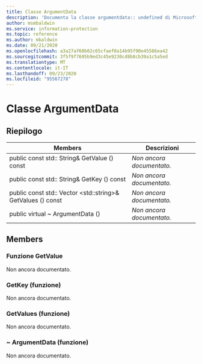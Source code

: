 ```yaml
---
title: Classe ArgumentData
description: 'Documenta la classe argumentdata:: undefined di Microsoft Information Protection (MIP) SDK.'
author: msmbaldwin
ms.service: information-protection
ms.topic: reference
ms.author: mbaldwin
ms.date: 09/21/2020
ms.openlocfilehash: a3a27af60b02c65cfaef0a14b95f90e45586ea42
ms.sourcegitcommit: 3f5f9f7695b9ed3c45e9230cd8b8cb39a1c5a5ed
ms.translationtype: MT
ms.contentlocale: it-IT
ms.lasthandoff: 09/23/2020
ms.locfileid: "95567278"
---
```

# <a name="class-argumentdata"></a>Classe ArgumentData 
  
## <a name="summary"></a>Riepilogo
 Members                        | Descrizioni                                
--------------------------------|---------------------------------------------
public const std:: String& GetValue () const  | _Non ancora documentato._
public const std:: String& GetKey () const  | _Non ancora documentato._
public const std:: Vector \<std::string\>& GetValues () const  | _Non ancora documentato._
public virtual ~ ArgumentData ()  | _Non ancora documentato._
  
## <a name="members"></a>Members
  
### <a name="getvalue-function"></a>Funzione GetValue
Non ancora documentato.

  
### <a name="getkey-function"></a>GetKey (funzione)
Non ancora documentato.

  
### <a name="getvalues-function"></a>GetValues (funzione)
Non ancora documentato.

  
### <a name="argumentdata-function"></a>~ ArgumentData (funzione)
Non ancora documentato.
